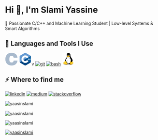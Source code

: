 <h1>Hi 👋, I'm Slami Yassine</h1>
<p>🚀 Passionate C/C++ and Machine Learning Student | Low-level Systems & Smart Algorithms</p>
<h2>🚀 Languages and Tools I Use</h2>
<p><a target="_blank" href="https://raw.githubusercontent.com/devicons/devicon/master/icons/c/c-original.svg" style="display: inline-block;"><img src="https://raw.githubusercontent.com/devicons/devicon/master/icons/c/c-original.svg" alt="c" width="42" height="42" /></a>
<a target="_blank" href="https://raw.githubusercontent.com/devicons/devicon/master/icons/cplusplus/cplusplus-original.svg" style="display: inline-block;"><img src="https://raw.githubusercontent.com/devicons/devicon/master/icons/cplusplus/cplusplus-original.svg" alt="cplusplus" width="42" height="42" /></a>v
<a target="_blank" href="https://www.vectorlogo.zone/logos/git-scm/git-scm-icon.svg" style="display: inline-block;"><img src="https://www.vectorlogo.zone/logos/git-scm/git-scm-icon.svg" alt="git" width="42" height="42" /></a>
<a target="_blank" href="https://www.vectorlogo.zone/logos/gnu_bash/gnu_bash-icon.svg" style="display: inline-block;"><img src="https://www.vectorlogo.zone/logos/gnu_bash/gnu_bash-icon.svg" alt="bash" width="42" height="42" /></a>
<a target="_blank" href="https://raw.githubusercontent.com/devicons/devicon/master/icons/linux/linux-original.svg" style="display: inline-block;"><img src="https://raw.githubusercontent.com/devicons/devicon/master/icons/linux/linux-original.svg" alt="linux" width="42" height="42" /></a>
</p>
<h2>⚡️ Where to find me</h2>
<p><a target="_blank" href="https://www.linkedin.com/in/yassine-slami-5511a2279" style="display: inline-block;"><img src="https://img.shields.io/badge/linkedin-logo?style=for-the-badge&logo=linkedin&logoColor=white&color=%230a77b6" alt="linkedin" /></a>
<a target="_blank" href="undefined@yassinx4002" style="display: inline-block;"><img src="https://img.shields.io/badge/medium-logo?style=for-the-badge&logo=medium&logoColor=white&color=black" alt="medium" /></a>
<a target="_blank" href="https://stackoverflow.com/users/27331576" style="display: inline-block;"><img src="https://img.shields.io/badge/stackoverflow-logo?style=for-the-badge&logo=stackoverflow&logoColor=white&color=%23cc0000" alt="stackoverflow" /></a></p>
<p><img align="center" src="https://github-readme-stats.vercel.app/api?username=yaasinslami&show_icons=true&locale=en" alt="yaasinslami" /></p>
<p><img align="center" src="https://github-readme-streak-stats.herokuapp.com/?user=yaasinslami&" alt="yaasinslami" /></p>
<p><img src="https://github-readme-stats.vercel.app/api/top-langs?username=yaasinslami&show_icons=true&locale=en&layout=compact" alt="yaasinslami" /></p>
<p><a href="https://github.com/ryo-ma/github-profile-trophy"><img src="https://github-profile-trophy.vercel.app/?username=yaasinslami" alt="yaasinslami" /></a></p>
